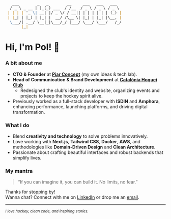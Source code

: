 ```markdown
   ___        _   _        __     ___   ___   ___
  / _ \ _ __ | |_(_) ___  / /__  / _ \ / _ \ / _ \
 | | | | '_ \| __| |/ _ \/ / __|| | | | | | | (_) |
 | |_| | |_) | |_| |  __/ /\__ \| |_| | |_| |\__, |
  \___/| .__/ \__|_|\___/_/ |___/ \___/ \___/   /_/
       |_|                                      
```
# Hi, I'm Pol! 👋

### A bit about me
- **CTO & Founder** at [**Piar Concept**](https://piarconcept.com) (my own ideas & tech lab).
- **Head of Communication & Brand Development** at [**Catalònia Hoquei Club**](https://cataloniahoqueiclub.com)
  - Redesigned the club's identity and website, organizing events and projects to keep the hockey spirit alive.
- Previously worked as a full-stack developer with **ISDIN** and **Amphora**, enhancing performance, launching platforms, and driving digital transformation.

### What I do
- Blend **creativity and technology** to solve problems innovatively.
- Love working with **Next.js**, **Tailwind CSS**, **Docker**, **AWS**, and methodologies like **Domain-Driven Design** and **Clean Architecture**.
- Passionate about crafting beautiful interfaces and robust backends that simplify lives.

### My mantra
> “If you can imagine it, you can build it. No limits, no fear.”

Thanks for stopping by!  
Wanna chat? Connect with me on [LinkedIn](https://www.linkedin.com/in/pol-ribas-rovira) or drop me an [email](mailto:polribasrovira@gmail.com).

---

<sub>_I love hockey, clean code, and inspiring stories._</sub>

